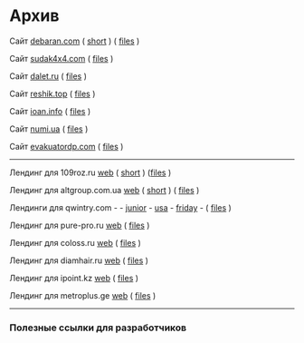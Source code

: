 # Архив


Сайт [debaran.com](https://sv-m.github.io/archive/debaran.com/) 
( [short](https://tinyurl.com/9xbpn83c) ) 
( [files](/archive/debaran.com) )

Сайт [sudak4x4.com](https://sv-m.github.io/archive/sudak4x4.com/) 
( [files](/archive/sudak4x4.com) )

Сайт [dalet.ru](https://sv-m.github.io/archive/dalet.ru/)
( [files](/archive/dalet.ru) )

Сайт [reshik.top](https://sv-m.github.io/archive/reshik.top/)
( [files](/archive/reshik.top) )

Сайт [ioan.info](https://sv-m.github.io/archive/ioan.info/)
( [files](/archive/ioan.info) )

Сайт [numi.ua](https://sv-m.github.io/archive/numi.ua/)
( [files](/archive/numi.ua) )

Сайт [evakuatordp.com](https://sv-m.github.io/archive/evakuatordp.com)
( [files](/archive/evakuatordp.com) )



----

Лендинг для 109roz.ru [web](https://sv-m.github.io/archive/109roz.ru/) 
( [short](https://tinyurl.com/yc7cr62r) ) 
([files](/archive/109roz.ru) )

Лендинг для altgroup.com.ua [web](https://sv-m.github.io/archive/altgroup.com.ua/) 
( [short](https://tinyurl.com/auh87nzj) ) 
( [files](/archive/altgroup.com.ua) )

Лендинги для qwintry.com - - 
[junior](https://sv-m.github.io/archive/qwintry.com/001/) -
[usa](https://sv-m.github.io/archive/qwintry.com/002/)  -
[friday](https://sv-m.github.io/archive/qwintry.com/003/) - ( [files](archive/qwintry.com) )

Лендинг для pure-pro.ru [web](https://sv-m.github.io/archive/pure-pro.ru/)
( [files](/archive/pure-pro.ru) )

Лендинг для coloss.ru [web](https://sv-m.github.io/archive/coloss.ru/)
( [files](/archive/coloss.ru) )

Лендинг для diamhair.ru [web](https://sv-m.github.io/archive/diamhair.ru/)
( [files](/archive/diamhair.ru) )

Лендинг для ipoint.kz [web](https://sv-m.github.io/archive/ipoint.kz/)
( [files](/archive/ipoint.kz) )

Лендинг для metroplus.ge [web](https://sv-m.github.io/archive/metroplus.ge/)
( [files](/archive/metroplus.ge) )

----

### Полезные ссылки для разработчиков


